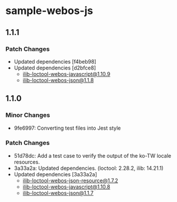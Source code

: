 # sample-webos-js

## 1.1.1

### Patch Changes

- Updated dependencies [f4beb98]
- Updated dependencies [d2bfce8]
  - ilib-loctool-webos-javascript@1.10.9
  - ilib-loctool-webos-json@1.1.8

## 1.1.0

### Minor Changes

- 9fe6997: Converting test files into Jest style

### Patch Changes

- 51d78dc: Add a test case to verify the output of the ko-TW locale resources.
- 3a33a2a: Updated dependencies. (loctool: 2.28.2, ilib: 14.21.1)
- Updated dependencies [3a33a2a]
  - ilib-loctool-webos-json-resource@1.7.2
  - ilib-loctool-webos-javascript@1.10.8
  - ilib-loctool-webos-json@1.1.7

